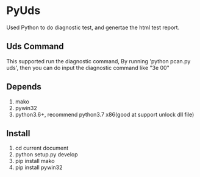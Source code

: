 # PyUds
Used Python to do diagnostic test, and genertae the html test report. 

## Uds Command
This supported run the diagnostic command, 
By running 'python pcan.py uds', then you can do input the diagnostic command like  "3e 00"

## Depends
1. mako
2. pywin32
3. python3.6+, recommend python3.7 x86(good at support unlock dll file)

## Install
1. cd current document
2. python setup.py develop
3. pip install mako
4. pip install pywin32 


